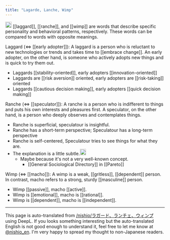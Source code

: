 ```yaml
---
title: "Lagarde, Lanche, Wimp"
---
```


<img src='https://scrapbox.io/api/pages/nishio-en/claude/icon' alt='claude.icon' height="19.5"/> [[laggard]], [[ranche]], and [[wimp]] are words that describe specific personality and behavioral patterns, respectively. These words can be compared to words with opposite meanings.

Laggard (⇔ [[early adopter]]): A laggard is a person who is reluctant to new technologies or trends and takes time to [[embrace change]]. An early adopter, on the other hand, is someone who actively adopts new things and is quick to try them out.
- Laggards [[stability-oriented]], early adopters [[innovation-oriented]]
- Laggards are [[risk aversion]] oriented, early adopters are [[risk-taking]] oriented
- Laggards [[cautious decision making]], early adopters [[quick decision making]]

Ranche (⇔ [[speculator]]): A ranche is a person who is indifferent to things and puts his own interests and pleasures first. A speculator, on the other hand, is a person who deeply observes and contemplates things.
- Ranche is superficial, speculatour is insightful.
- Ranche has a short-term perspective; Speculatour has a long-term perspective
- Ranche is self-centered, Speculatour tries to see things for what they are.
- The explanation is a little subtle.<img src='https://scrapbox.io/api/pages/nishio-en/nishio/icon' alt='nishio.icon' height="19.5"/>
    - Maybe because it's not a very well-known concept.
        - [[General Sociological Directory]] in [[Pareto]]

Wimp (⇔ [[macho]]): A wimp is a weak, [[gritless]], [[dependent]] person. In contrast, macho refers to a strong, sturdy [[masculine]] person.
- Wimp [[passive]], macho [[active]].
- Wimp is [[emotional]], macho is [[rational]].
- Wimp is [[dependent]], macho is [[independent]].

---
This page is auto-translated from [/nishio/ラガード、ランチェ、ウィンプ](https://scrapbox.io/nishio/ラガード、ランチェ、ウィンプ) using DeepL. If you looks something interesting but the auto-translated English is not good enough to understand it, feel free to let me know at [@nishio_en](https://twitter.com/nishio_en). I'm very happy to spread my thought to non-Japanese readers.